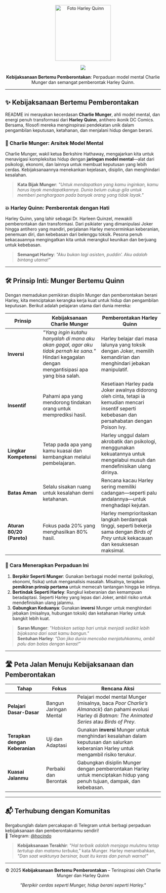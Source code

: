 <p align="center">
  <img src="https://raw.githubusercontent.com/hocindo/hocindo.github.io/main/bosan/a22.jpg" alt="Foto Harley Quinn" width="180">
</p>

<p align="center">
  <a href="https://t.me/hocindo">
    <img src="https://img.shields.io/badge/Telegram-%23Hocindo-blue?logo=telegram&logoColor=white">
  </a>
</p>

<p align="center">
  <b>Kebijaksanaan Bertemu Pemberontakan</b>: Perpaduan model mental Charlie Munger dan semangat pemberontak Harley Quinn.
</p>

---

## ✨ Kebijaksanaan Bertemu Pemberontakan
README ini merayakan kecerdasan **Charlie Munger**, ahli model mental, dan energi penuh transformasi dari **Harley Quinn**, antihero ikonik DC Comics. Bersama, filosofi mereka menginspirasi pendekatan unik dalam pengambilan keputusan, ketahanan, dan menjalani hidup dengan berani.

### 🧠 Charlie Munger: Arsitek Model Mental
Charlie Munger, wakil ketua Berkshire Hathaway, mengajarkan kita untuk menavigasi kompleksitas hidup dengan **jaringan model mental**—alat dari psikologi, ekonomi, dan lainnya untuk membuat keputusan yang lebih cerdas. Kebijaksanaannya menekankan kejelasan, disiplin, dan menghindari kesalahan.

> **Kata Bijak Munger**: *"Untuk mendapatkan yang kamu inginkan, kamu harus layak mendapatkannya. Dunia belum cukup gila untuk memberi penghargaan pada banyak orang yang tidak layak."*

### 💥 Harley Quinn: Pemberontak dengan Hati
Harley Quinn, yang lahir sebagai Dr. Harleen Quinzel, mewakili pemberontakan dan transformasi. Dari psikiater yang dimanipulasi Joker hingga antihero yang mandiri, perjalanan Harley mencerminkan keberanian, penemuan diri, dan kebebasan dari belenggu toksik. Pesona penuh kekacauannya mengingatkan kita untuk merangkul keunikan dan berjuang untuk kebebasan.

> **Semangat Harley**: *"Aku bukan lagi asisten, puddin’. Aku adalah bintang utama!"*

---

## 🛠️ Prinsip Inti: Munger Bertemu Quinn
Dengan memadukan pemikiran disiplin Munger dan pemberontakan berani Harley, kita menciptakan kerangka kerja kuat untuk hidup dan pengambilan keputusan. Berikut adalah pelajaran utama dari dunia mereka:

| Prinsip | Kebijaksanaan Charlie Munger | Pemberontakan Harley Quinn |
|---------|-----------------------------|---------------------------|
| **Inversi** | *"Yang ingin kutahu hanyalah di mana aku akan gagal, agar aku tidak pernah ke sana."* Hindari kegagalan dengan mengantisipasi apa yang bisa salah. | Harley belajar dari masa lalunya yang toksik dengan Joker, memilih kemandirian dan menghindari jebakan manipulatif. |
| **Insentif** | Pahami apa yang mendorong tindakan orang untuk memprediksi hasil. | Kesetiaan Harley pada Joker awalnya didorong oleh cinta, tetapi ia kemudian mencari insentif seperti kebebasan dan persahabatan dengan Poison Ivy. |
| **Lingkar Kompetensi** | Tetap pada apa yang kamu kuasai dan kembangkan melalui pembelajaran. | Harley unggul dalam akrobatik dan psikologi, menggunakan kekuatannya untuk mengelabui musuh dan mendefinisikan ulang dirinya. |
| **Batas Aman** | Selalu sisakan ruang untuk kesalahan demi ketahanan. | Rencana kacau Harley sering memiliki cadangan—seperti palu andalannya—untuk menghadapi kejutan. |
| **Aturan 80/20 (Pareto)** | Fokus pada 20% yang menghasilkan 80% hasil. | Harley memprioritaskan langkah berdampak tinggi, seperti bekerja sama dengan *Birds of Prey* untuk kekacauan dan kesuksesan maksimal. |

### 🎯 Cara Menerapkan Perpaduan Ini
1. **Berpikir Seperti Munger**: Gunakan berbagai model mental (psikologi, ekonomi, fisika) untuk menganalisis masalah. Misalnya, terapkan **pemikiran prinsip pertama** untuk memecah tantangan hingga ke intinya.
2. **Bertindak Seperti Harley**: Rangkul keberanian dan kemampuan beradaptasi. Seperti Harley yang lepas dari Joker, ambil risiko untuk mendefinisikan ulang jalanmu.
3. **Gabungkan Keduanya**: Gunakan **inversi** Munger untuk menghindari jebakan (misalnya, hubungan toksik) dan ketahanan Harley untuk bangkit lebih kuat.

> **Saran Munger**: *"Habiskan setiap hari untuk menjadi sedikit lebih bijaksana dari saat kamu bangun."*  
> **Sentuhan Harley**: *"Dan jika dunia mencoba menjatuhkanmu, ambil palu dan balas dengan keras!"*

---

## 🛣️ Peta Jalan Menuju Kebijaksanaan dan Pemberontakan
| Tahap | Fokus | Rencana Aksi |
|-------|-------|-------------|
| **Pelajari Dasar-Dasar** | Bangun Jaringan Mental | Pelajari model mental Munger (misalnya, baca *Poor Charlie’s Almanack*) dan pahami evolusi Harley di *Batman: The Animated Series* atau *Birds of Prey*. |
| **Terapkan dengan Keberanian** | Uji dan Adaptasi | Gunakan **inversi** Munger untuk menghindari kesalahan dalam keputusan dan salurkan keberanian Harley untuk mengambil risiko terukur. |
| **Kuasai Jalanmu** | Perbaiki dan Berontak | Gabungkan disiplin Munger dengan pemberontakan Harley untuk menciptakan hidup yang penuh tujuan, dampak, dan kebebasan. |

---

## 📬 Terhubung dengan Komunitas
Bergabunglah dalam percakapan di Telegram untuk berbagi perpaduan kebijaksanaan dan pemberontakanmu sendiri!  
📱 Telegram: [@hocindo](https://t.me/hocindo)

> **Kebijaksanaan Terakhir**: *"Hal terbaik adalah menjaga mulutmu tetap tertutup dan matamu terbuka,"* kata Munger. Harley menambahkan, *"Dan saat waktunya bersinar, buat itu keras dan penuh warna!"*

---

<p align="center">
  © 2025 <b>Kebijaksanaan Bertemu Pemberontakan</b> – Terinspirasi oleh Charlie Munger dan Harley Quinn
</p>

<p align="center">
  <i>"Berpikir cerdas seperti Munger, hidup berani seperti Harley."</i>
</p>
